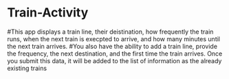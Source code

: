 # Train-Activity
#This app displays a train line, their deistination, how frequently the train runs, when the next train is execpted to arrive, and how many minutes until the next train arrives.
#You also have the ability to add a train line, provide the frequency, the next destination, and the first time the train arrives.  Once you submit this data, it will be added to the list of information as the already existing trains
